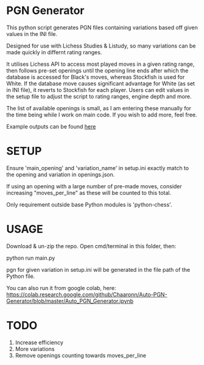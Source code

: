 # PGN Generator

This python script generates PGN files containing variations based off given values in the INI file. 

Designed for use with Lichess Studies & Listudy, so many variations can be made quickly in differnt rating ranges.

It utilises Lichess API to access most played moves in a given rating range, then follows pre-set openings until the opening line ends after which the database is accessed for Black's moves, whereas Stockfish is used for White.  If the database move causes significant advantage for White (as set in INI file), it reverts to Stockfish for each player. Users can edit values in the setup file to adjust the script to rating ranges, engine depth and more.


The list of available openings is small, as I am entering these manually for the time being while I work on main code. If you wish to add more, feel free.


Example outputs can be found [here](https://lichess.org/study/ALWFtlWD)



# SETUP

Ensure 'main_opening' and 'variation_name' in setup.ini exactly match to the opening and variation in openings.json.

If using an opening with a large number of pre-made moves, consider increasing "moves_per_line" as these will be counted to this total.

Only requirement outside base Python modules is 'python-chess'.

# USAGE

Download & un-zip the repo. Open cmd/terminal in this folder, then:

python run main.py

pgn for given variation in setup.ini will be generated in the file path of the Python file.

You can also run it from google colab, here: https://colab.research.google.com/github/Chaaronn/Auto-PGN-Generator/blob/master/Auto_PGN_Generator.ipynb

# TODO 

1. Increase efficiency 
2. More variations
3. Remove openings counting towards moves_per_line
